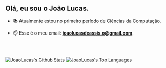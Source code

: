 
## Olá, eu sou o João Lucas.

- 📚 Atualmente estou no primeiro período de Ciências da Computação.

- 📫 Esse é o meu email: **joaolucasdeassis.o@gmail.com**.

<br/>
<br/>

   <a href="https://github.com/JoaoLucasAssis/github-readme-stats"><img alt="JoaoLucas's Github Stats" src="https://github-readme-stats.vercel.app/api?username=JoaoLucasAssis&show_icons=true&count_private=true&theme=default&hide_border=true&bg_color=0D1117"/></a>
  <a href="https://github.com/JoaoLucasAssis/github-readme-stats"><img alt="JoaoLucas's Top Languages" src="https://github-readme-stats.vercel.app/api/top-langs/?username=JoaoLucasAssis&langs_count=8&count_private=true&layout=compact&theme=default&hide_border=true&bg_color=0D1117"/></a>
